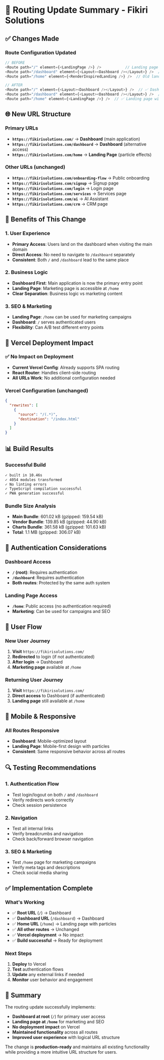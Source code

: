 # 🔄 **Routing Update Summary - Fikiri Solutions**

## **✅ Changes Made**

### **Route Configuration Updated**
```typescript
// BEFORE
<Route path="/" element={<LandingPage />} />           // Landing page with particles
<Route path="/dashboard" element={<Layout><Dashboard /></Layout>} />  // Dashboard
<Route path="/home" element={<RenderInspiredLanding />} />  // Old landing page

// AFTER
<Route path="/" element={<Layout><Dashboard /></Layout>} />  // ✅ Dashboard at root
<Route path="/dashboard" element={<Layout><Dashboard /></Layout>} />  // ✅ Dashboard also accessible
<Route path="/home" element={<LandingPage />} />  // ✅ Landing page with particles
```

## **🌐 New URL Structure**

### **Primary URLs**
- **`https://fikirisolutions.com/`** → **Dashboard** (main application)
- **`https://fikirisolutions.com/dashboard`** → **Dashboard** (alternative access)
- **`https://fikirisolutions.com/home`** → **Landing Page** (particle effects)

### **Other URLs (unchanged)**
- **`https://fikirisolutions.com/onboarding-flow`** → Public onboarding
- **`https://fikirisolutions.com/signup`** → Signup page
- **`https://fikirisolutions.com/login`** → Login page
- **`https://fikirisolutions.com/services`** → Services page
- **`https://fikirisolutions.com/ai`** → AI Assistant
- **`https://fikirisolutions.com/crm`** → CRM page

## **🎯 Benefits of This Change**

### **1. User Experience**
- **Primary Access**: Users land on the dashboard when visiting the main domain
- **Direct Access**: No need to navigate to `/dashboard` separately
- **Consistent**: Both `/` and `/dashboard` lead to the same place

### **2. Business Logic**
- **Dashboard First**: Main application is now the primary entry point
- **Landing Page**: Marketing page is accessible at `/home`
- **Clear Separation**: Business logic vs marketing content

### **3. SEO & Marketing**
- **Landing Page**: `/home` can be used for marketing campaigns
- **Dashboard**: `/` serves authenticated users
- **Flexibility**: Can A/B test different entry points

## **🚀 Vercel Deployment Impact**

### **✅ No Impact on Deployment**
- **Current Vercel Config**: Already supports SPA routing
- **React Router**: Handles client-side routing
- **All URLs Work**: No additional configuration needed

### **Vercel Configuration (unchanged)**
```json
{
  "rewrites": [
    {
      "source": "/(.*)",
      "destination": "/index.html"
    }
  ]
}
```

## **📊 Build Results**

### **Successful Build**
```bash
✓ built in 10.46s
✓ 4054 modules transformed
✓ No linting errors
✓ TypeScript compilation successful
✓ PWA generation successful
```

### **Bundle Size Analysis**
- **Main Bundle**: 601.02 kB (gzipped: 159.54 kB)
- **Vendor Bundle**: 139.85 kB (gzipped: 44.90 kB)
- **Charts Bundle**: 361.58 kB (gzipped: 101.63 kB)
- **Total**: 1.1 MB (gzipped: 306.07 kB)

## **🔐 Authentication Considerations**

### **Dashboard Access**
- **`/` (root)**: Requires authentication
- **`/dashboard`**: Requires authentication
- **Both routes**: Protected by the same auth system

### **Landing Page Access**
- **`/home`**: Public access (no authentication required)
- **Marketing**: Can be used for campaigns and SEO

## **🎨 User Flow**

### **New User Journey**
1. **Visit** `https://fikirisolutions.com/`
2. **Redirected** to login (if not authenticated)
3. **After login** → Dashboard
4. **Marketing page** available at `/home`

### **Returning User Journey**
1. **Visit** `https://fikirisolutions.com/`
2. **Direct access** to Dashboard (if authenticated)
3. **Landing page** still available at `/home`

## **📱 Mobile & Responsive**

### **All Routes Responsive**
- **Dashboard**: Mobile-optimized layout
- **Landing Page**: Mobile-first design with particles
- **Consistent**: Same responsive behavior across all routes

## **🔍 Testing Recommendations**

### **1. Authentication Flow**
- Test login/logout on both `/` and `/dashboard`
- Verify redirects work correctly
- Check session persistence

### **2. Navigation**
- Test all internal links
- Verify breadcrumbs and navigation
- Check back/forward browser navigation

### **3. SEO & Marketing**
- Test `/home` page for marketing campaigns
- Verify meta tags and descriptions
- Check social media sharing

## **✅ Implementation Complete**

### **What's Working**
- ✅ **Root URL** (`/`) → Dashboard
- ✅ **Dashboard URL** (`/dashboard`) → Dashboard
- ✅ **Home URL** (`/home`) → Landing page with particles
- ✅ **All other routes** → Unchanged
- ✅ **Vercel deployment** → No impact
- ✅ **Build successful** → Ready for deployment

### **Next Steps**
1. **Deploy** to Vercel
2. **Test** authentication flows
3. **Update** any external links if needed
4. **Monitor** user behavior and engagement

## **🎉 Summary**

The routing update successfully implements:
- **Dashboard at root** (`/`) for primary user access
- **Landing page at `/home`** for marketing and SEO
- **No deployment impact** on Vercel
- **Maintained functionality** across all routes
- **Improved user experience** with logical URL structure

The change is **production-ready** and maintains all existing functionality while providing a more intuitive URL structure for users.
